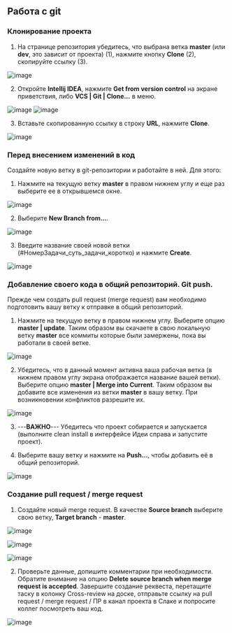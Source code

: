 ## Работа c git
### Клонирование проекта

1. На странице репозитория убедитесь, что выбрана ветка **master** (или **dev**, это зависит от проекта) (1), нажмите кнопку **Clone** (2), скопируйте ссылку (3).

![image](./images/git_clone_url.png)

2. Откройте **Intellij IDEA**, нажмите **Get from version control** на экране приветствия, либо **VCS | Git | Clone...** в меню.

![image](./images/git_clone_get.png)
![image](./images/git_clone_get_alt.png)

3. Вставьте скопированную ссылку в строку **URL**, нажмите **Clone**.

![image](./images/git_clone_clone.png)

### Перед внесением изменений в код
Создайте новую ветку в git-репозитории и работайте в ней. Для этого:
1. Нажмите на текущую ветку **master** в правом нижнем углу и еще раз выберите ее в открывшемся окне.

![image](./images/git_branch.png)

2. Выберите **New Branch from...**.

![image](./images/git_branch_create.png)

3. Введите название своей новой ветки (#НомерЗадачи_суть_задачи_коротко) и нажмите **Create**.

![image](./images/git_branch_name.png)

### Добавление своего кода в общий репозиторий. Git push.

Прежде чем создать pull request (merge request) вам необходимо подготовить вашу ветку к отправке в общий репозиторий.

1. Нажмите на текущую ветку в правом нижнем углу. Выберите опцию **master | update**.
   Таким образом вы скачаете в свою локальную ветку **master** все коммиты которые были замержены,
   пока вы работали в своей ветке.

![image](./images/git_premerge_update_dev.png)

2. Убедитесь, что в данный момент активна ваша рабочая ветка (в нижнем правом углу экрана отображается название вашей ветки).
   Выберите опцию **master | Merge into Current**. Таким образом вы добавите все изменения из ветки **master** в вашу ветку. При возникновении конфликтов разрешите их.

![image](./images/git_premerge_merge_dev.png)

3. ---**ВАЖНО**--- Убедитесь что проект собирается и запускается (выполните clean install в интерфейсе Идеи справа и запустите проект).

4. Выберите вашу ветку и нажмите на **Push...**, чтобы добавить её в общий репозиторий.

![image](./images/git_premerge_push.png)

### Создание pull request / merge request

1. Создайте новый merge request. В качестве **Source branch** выберите свою ветку, **Target branch** - **master**.

![image](./images/git_merge_req.png)

![image](./images/git_merge_req_new.png)

![image](./images/git_merge_req_src_trg.png)

2. Проверьте данные, допишите комментарии при необходимости. Обратите внимание на опцию **Delete source branch when merge request is accepted**.
   Завершите создание реквеста, перетащите таску в колонку Cross-review на доске, отправьте ссылку на pull request / merge request / ПР в канал проекта в Слаке и попросите коллег посмотреть ваш код.

![image](./images/git_merge_req_final.png)